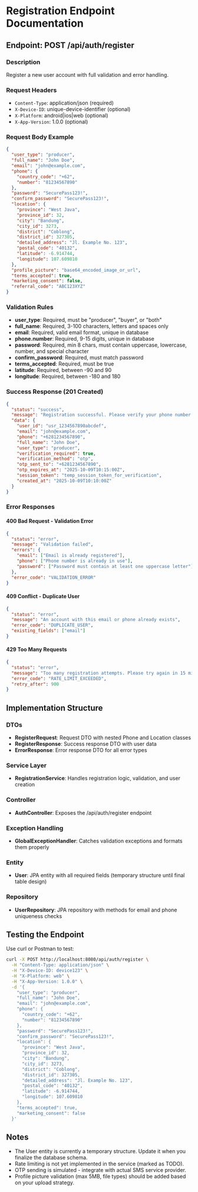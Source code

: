 # Registration Endpoint Documentation

## Endpoint: POST /api/auth/register

### Description
Register a new user account with full validation and error handling.

### Request Headers
- `Content-Type`: application/json (required)
- `X-Device-ID`: unique-device-identifier (optional)
- `X-Platform`: android|ios|web (optional)
- `X-App-Version`: 1.0.0 (optional)

### Request Body Example
```json
{
  "user_type": "producer",
  "full_name": "John Doe",
  "email": "john@example.com",
  "phone": {
    "country_code": "+62",
    "number": "81234567890"
  },
  "password": "SecurePass123!",
  "confirm_password": "SecurePass123!",
  "location": {
    "province": "West Java",
    "province_id": 32,
    "city": "Bandung",
    "city_id": 3273,
    "district": "Coblong",
    "district_id": 327305,
    "detailed_address": "Jl. Example No. 123",
    "postal_code": "40132",
    "latitude": -6.914744,
    "longitude": 107.609810
  },
  "profile_picture": "base64_encoded_image_or_url",
  "terms_accepted": true,
  "marketing_consent": false,
  "referral_code": "ABC123XYZ"
}
```

### Validation Rules
- **user_type**: Required, must be "producer", "buyer", or "both"
- **full_name**: Required, 3-100 characters, letters and spaces only
- **email**: Required, valid email format, unique in database
- **phone.number**: Required, 9-15 digits, unique in database
- **password**: Required, min 8 chars, must contain uppercase, lowercase, number, and special character
- **confirm_password**: Required, must match password
- **terms_accepted**: Required, must be true
- **latitude**: Required, between -90 and 90
- **longitude**: Required, between -180 and 180

### Success Response (201 Created)
```json
{
  "status": "success",
  "message": "Registration successful. Please verify your phone number.",
  "data": {
    "user_id": "usr_1234567890abcdef",
    "email": "john@example.com",
    "phone": "+6281234567890",
    "full_name": "John Doe",
    "user_type": "producer",
    "verification_required": true,
    "verification_method": "otp",
    "otp_sent_to": "+6281234567890",
    "otp_expires_at": "2025-10-09T10:15:00Z",
    "session_token": "temp_session_token_for_verification",
    "created_at": "2025-10-09T10:10:00Z"
  }
}
```

### Error Responses

#### 400 Bad Request - Validation Error
```json
{
  "status": "error",
  "message": "Validation failed",
  "errors": {
    "email": ["Email is already registered"],
    "phone": ["Phone number is already in use"],
    "password": ["Password must contain at least one uppercase letter"]
  },
  "error_code": "VALIDATION_ERROR"
}
```

#### 409 Conflict - Duplicate User
```json
{
  "status": "error",
  "message": "An account with this email or phone already exists",
  "error_code": "DUPLICATE_USER",
  "existing_fields": ["email"]
}
```

#### 429 Too Many Requests
```json
{
  "status": "error",
  "message": "Too many registration attempts. Please try again in 15 minutes.",
  "error_code": "RATE_LIMIT_EXCEEDED",
  "retry_after": 900
}
```

## Implementation Structure

### DTOs
- **RegisterRequest**: Request DTO with nested Phone and Location classes
- **RegisterResponse**: Success response DTO with user data
- **ErrorResponse**: Error response DTO for all error types

### Service Layer
- **RegistrationService**: Handles registration logic, validation, and user creation

### Controller
- **AuthController**: Exposes the /api/auth/register endpoint

### Exception Handling
- **GlobalExceptionHandler**: Catches validation exceptions and formats them properly

### Entity
- **User**: JPA entity with all required fields (temporary structure until final table design)

### Repository
- **UserRepository**: JPA repository with methods for email and phone uniqueness checks

## Testing the Endpoint

Use curl or Postman to test:

```bash
curl -X POST http://localhost:8080/api/auth/register \
  -H "Content-Type: application/json" \
  -H "X-Device-ID: device123" \
  -H "X-Platform: web" \
  -H "X-App-Version: 1.0.0" \
  -d '{
    "user_type": "producer",
    "full_name": "John Doe",
    "email": "john@example.com",
    "phone": {
      "country_code": "+62",
      "number": "81234567890"
    },
    "password": "SecurePass123!",
    "confirm_password": "SecurePass123!",
    "location": {
      "province": "West Java",
      "province_id": 32,
      "city": "Bandung",
      "city_id": 3273,
      "district": "Coblong",
      "district_id": 327305,
      "detailed_address": "Jl. Example No. 123",
      "postal_code": "40132",
      "latitude": -6.914744,
      "longitude": 107.609810
    },
    "terms_accepted": true,
    "marketing_consent": false
  }'
```

## Notes
- The User entity is currently a temporary structure. Update it when you finalize the database schema.
- Rate limiting is not yet implemented in the service (marked as TODO).
- OTP sending is simulated - integrate with actual SMS service provider.
- Profile picture validation (max 5MB, file types) should be added based on your upload strategy.

